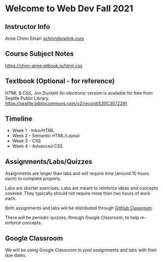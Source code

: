 # Welcome to Web Dev Fall 2021

## Instructor Info
Anne Chinn
Email: achinn@nwlink.com

## Course Subject Notes
https://chnn-anne.gitbook.io/html-css

## Textbook (Optional - for reference)
HTML & CSS, Jon Duckett
An electronic version is available for free from Seattle Public Library.
https://seattle.bibliocommons.com/v2/record/S30C3572291

## Timeline
* Week 1 - Intro/HTML
* Week 2 - Semantic HTML/Layout
* Week 3 - CSS
* Week 4 - Advanced CSS

## Assignments/Labs/Quizzes
Assignments are larger than labs and will require time (around 10 hours each) to complete properly.

Labs are shorter exercises. Labs are meant to reinforce ideas and concepts covered. They typically should not require more than two hours of work each. 

Both assignments and labs will be distributed through [GitHub Classroom](https://github.com/hoc-courses/shared-resources/blob/main/github-classroom-intro.md). 

There will be periodic quizzes, through Google Classroom, to help re-enforce concepts.

## Google Classroom
We will be using Google Classroom to post assignments and labs with their due dates.

